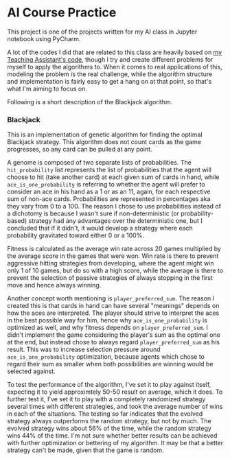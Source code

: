 # AI Course Practice

This project is one of the projects written for my AI class in Jupyter notebook using PyCharm.

A lot of the codes I did that are related to this class are heavily based on [my Teaching Assistant's code](https://github.com/matfvi/vi), though I try and create different problems for myself to apply the algorithms to. When it comes to real applications of this, modeling the problem is the real challenge, while the algorithm structure and implementation is fairly easy to get a hang on at that point, so that's what I'm aiming to focus on.

Following is a short description of the Blackjack algorithm.



### Blackjack

This is an implementation of genetic algorithm for finding the optimal Blackjack strategy. This algorithm does not count cards as the game progresses, so any card can be pulled at any point.

A genome is composed of two separate lists of probabilities. The `hit_probability` list represents the list of probabilities that the agent will choose to hit (take another card) at each given sum of cards in hand, while `ace_is_one_probability` is referring to whether the agent will prefer to consider an ace in his hand as a 1 or as an 11, again, for each respective sum of non-ace cards. Probabilities are represented in percentages aka they vary from 0 to a 100. The reason I chose to use probabilities instead of a dichotomy is because I wasn't sure if non-deterministic (or probability-based) strategy had any advantages over the deterministic one, but I concluded that if it didn't, it would develop a strategy where each probability gravitated toward either 0 or a 100%.

Fitness is calculated as the average win rate across 20 games multiplied by the average score in the games that were won. Win rate is there to prevent aggressive hitting strategies from developing, where the agent might win only 1 of 10 games, but do so with a high score, while the average is there to prevent the selection of passive strategies of always stopping in the first move and hence always winning.

Another concept worth mentioning is `player_preferred_sum`. The reason I created this is that cards in hand can have several "meanings" depends on how the aces are interpreted. The player should strive to interpret the aces in the best possible way for him, hence why `ace_is_one_probability` is optimized as well, and why fitness depends on `player_preferred_sum`. I didn't implement the game considering the player's sum as the optimal one at the end, but instead chose to always regard `player_preferred_sum` as his result. This was to increase selection pressure around `ace_is_one_probability` optimization, because agents which chose to regard their sum as smaller when both possibilities are winning would be selected against.

To test the performance of the algorithm, I've set it to play against itself, expecting it to yield approximtely 50-50 result on average, which it does. To further test it, I've set it to play with a completely randomized strategy several times with different strategies, and took the average number of wins in each of the situations. The testing so far indicates that the evolved strategy always outperforms the random strategy, but not by much. The evolved strategy wins about 56% of the time, while the random strategy wins 44% of the time. I'm not sure whether better results can be achieved with further optimization or bettering of my algorithm. It may be that a better strategy can't be made, given that the game is random.